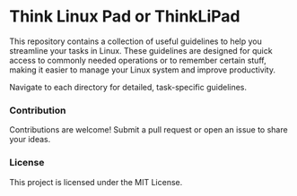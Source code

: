 # Think Linux Pad or ThinkLiPad

This repository contains a collection of useful guidelines to help you streamline your tasks in Linux. These guidelines are designed for quick access to commonly needed operations or to remember certain stuff, making it easier to manage your Linux system and improve productivity.

Navigate to each directory for detailed, task-specific guidelines.


### Contribution

Contributions are welcome! Submit a pull request or open an issue to share your ideas.


### License

This project is licensed under the MIT License.
